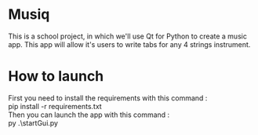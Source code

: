 # Musiq

This is a school project, in which we'll use Qt for Python to create a music app.
This app will allow it's users to write tabs for any 4 strings instrument.

# How to launch

First you need to install the requirements with this command : \
    pip install -r requirements.txt\
Then you can launch the app with this command : \
    py .\startGui.py
